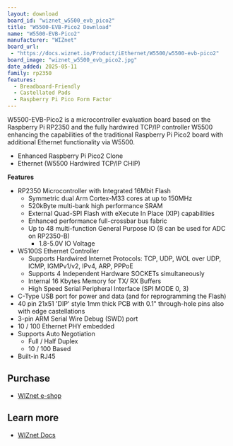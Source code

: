 ```yaml
---
layout: download
board_id: "wiznet_w5500_evb_pico2"
title: "W5500-EVB-Pico2 Download"
name: "W5500-EVB-Pico2"
manufacturer: "WIZnet"
board_url:
 - "https://docs.wiznet.io/Product/iEthernet/W5500/w5500-evb-pico2"
board_image: "wiznet_w5500_evb_pico2.jpg"
date_added: 2025-05-11
family: rp2350
features:
  - Breadboard-Friendly
  - Castellated Pads
  - Raspberry Pi Pico Form Factor
---
```


W5500-EVB-Pico2 is a microcontroller evaluation board based on the Raspberry Pi RP2350 and the fully hardwired TCP/IP controller W5500 enhancing the capabilities of the traditional Raspberry Pi Pico2 board with additional Ethernet functionality via W5500.

* Enhanced Raspberry Pi Pico2 Clone
* Ethernet (W5500 Hardwired TCP/IP CHIP)


**Features**

* RP2350 Microcontroller with Integrated 16Mbit Flash
    * Symmetric dual Arm Cortex-M33 cores at up to 150MHz
    * 520kByte multi-bank high performance SRAM
    * External Quad-SPI Flash with eXecute In Place (XIP) capabilities
    * Enhanced performance full-crossbar bus fabric
    * Up to 48 multi-function General Purpose IO (8 can be used for ADC on RP2350-B)
        * 1.8-5.0V IO Voltage
* W5100S Ethernet Controller
    * Supports Hardwired Internet Protocols: TCP, UDP, WOL over UDP, ICMP, IGMPv1/v2, IPv4, ARP, PPPoE
    * Supports 4 Independent Hardware SOCKETs simultaneously
    * Internal 16 Kbytes Memory for TX/ RX Buffers
    * High Speed Serial Peripheral Interface (SPI MODE 0, 3)
* C-Type USB port for power and data (and for reprogramming the Flash)
* 40 pin 21x51 'DIP' style 1mm thick PCB with 0.1" through-hole pins also with edge castellations
* 3-pin ARM Serial Wire Debug (SWD) port
* 10 / 100 Ethernet PHY embedded
* Supports Auto Negotiation
    * Full / Half Duplex
    * 10 / 100 Based
* Built-in RJ45


## Purchase

* [WIZnet e-shop](https://wiznet.io/products/evaluation-boards/w5500-evb-pico2)

## Learn more

* [WIZnet Docs](https://docs.wiznet.io/Product/iEthernet/W5500/w5500-evb-pico2)
